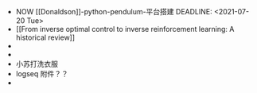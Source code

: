 - NOW [[Donaldson]]-python-pendulum-平台搭建 
  DEADLINE: <2021-07-20 Tue>
- [[From inverse optimal control to inverse reinforcement learning: A historical review]]
-
-
- 小苏打洗衣服
- logseq 附件？？
-